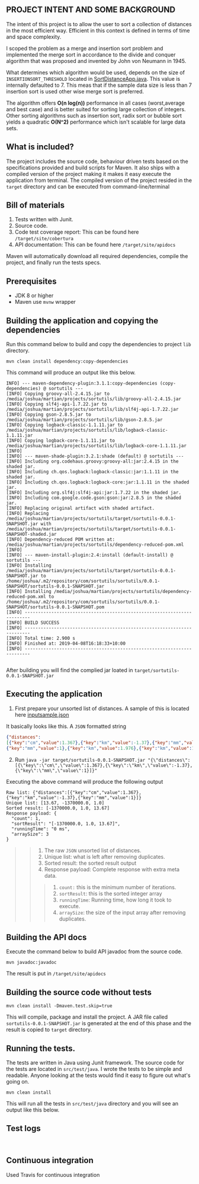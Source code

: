 
## PROJECT INTENT AND SOME BACKGROUND


The intent of this project is to allow the user to sort a collection of distances in the most efficient way.
Efficient in this context is defined in terms of time and space complexity.

I scoped the problem as a merge and insertion sort problem and implemented the merge sort in accordance to the
divide and conquer algorithm that was proposed and invented by John von Neumann in 1945.

What determines which algorithm would be used, depends on the size of `INSERTIONSORT_THRESHOLD`
located in [SortDistanceApp.java](src/main/java/com/sortutils/SortDistanceApp.java). This value is internally defaulted to 7.
This meas that if the sample data size is less than 7 insertion sort is used other wise merge sort is preferred.

The algorithm offers __O(n log(n))__ performance in all cases (worst,average and best case) and is better suited for
sorting large collection of integers. Other sorting algorithms such as insertion sort, radix sort or bubble sort yields a
quadratic __O(N^2)__ performance which isn't scalable for large data sets.


What is included?
------------------------
The project includes the source code, behaviour driven tests based on the specifications provided and build scripts for Maven.
It also ships with a compiled version of the project making it makes it easy execute the application from terminal.
The compiled version of the project resided in the `target` directory and can be executed from command-line/terminal

Bill of materials
--------------------------
1. Tests written with Junit.
2. Source code.
1. Code test coverage report: This can be found here `/target/site/cobertura`
2. API documentation: This can be found here `/target/site/apidocs`

Maven will automatically download all required dependencies, compile the project, and finally run the tests specs.

Prerequisites
-------------
- JDK 8 or higher
- Maven use `mvnw` wrapper

Building the application and copying the dependencies
-----------------------------------------------------
Run this command below to build and copy the dependencies to project `lib` directory.

```shell
mvn clean install dependency:copy-dependencies
```

This command will produce an output like this below.

```
INFO] --- maven-dependency-plugin:3.1.1:copy-dependencies (copy-dependencies) @ sortutils ---
[INFO] Copying groovy-all-2.4.15.jar to /media/joshua/martian/projects/sortutils/lib/groovy-all-2.4.15.jar
[INFO] Copying slf4j-api-1.7.22.jar to /media/joshua/martian/projects/sortutils/lib/slf4j-api-1.7.22.jar
[INFO] Copying gson-2.8.5.jar to /media/joshua/martian/projects/sortutils/lib/gson-2.8.5.jar
[INFO] Copying logback-classic-1.1.11.jar to /media/joshua/martian/projects/sortutils/lib/logback-classic-1.1.11.jar
[INFO] Copying logback-core-1.1.11.jar to /media/joshua/martian/projects/sortutils/lib/logback-core-1.1.11.jar
[INFO]
[INFO] --- maven-shade-plugin:3.2.1:shade (default) @ sortutils ---
[INFO] Including org.codehaus.groovy:groovy-all:jar:2.4.15 in the shaded jar.
[INFO] Including ch.qos.logback:logback-classic:jar:1.1.11 in the shaded jar.
[INFO] Including ch.qos.logback:logback-core:jar:1.1.11 in the shaded jar.
[INFO] Including org.slf4j:slf4j-api:jar:1.7.22 in the shaded jar.
[INFO] Including com.google.code.gson:gson:jar:2.8.5 in the shaded jar.
[INFO] Replacing original artifact with shaded artifact.
[INFO] Replacing /media/joshua/martian/projects/sortutils/target/sortutils-0.0.1-SNAPSHOT.jar with /media/joshua/martian/projects/sortutils/target/sortutils-0.0.1-SNAPSHOT-shaded.jar
[INFO] Dependency-reduced POM written at: /media/joshua/martian/projects/sortutils/dependency-reduced-pom.xml
[INFO]
[INFO] --- maven-install-plugin:2.4:install (default-install) @ sortutils ---
[INFO] Installing /media/joshua/martian/projects/sortutils/target/sortutils-0.0.1-SNAPSHOT.jar to /home/joshua/.m2/repository/com/sortutils/sortutils/0.0.1-SNAPSHOT/sortutils-0.0.1-SNAPSHOT.jar
[INFO] Installing /media/joshua/martian/projects/sortutils/dependency-reduced-pom.xml to /home/joshua/.m2/repository/com/sortutils/sortutils/0.0.1-SNAPSHOT/sortutils-0.0.1-SNAPSHOT.pom
[INFO] ------------------------------------------------------------------------
[INFO] BUILD SUCCESS
[INFO] ------------------------------------------------------------------------
[INFO] Total time: 2.900 s
[INFO] Finished at: 2019-04-08T16:18:33+10:00
[INFO] ------------------------------------------------------------------------


```

After building you will find the complied jar loated in `target/sortutils-0.0.1-SNAPSHOT.jar`

Executing the application
-------------------------

1. First prepare your unsorted list of distances. A sample of this is located here [inputsample.json](inputsample.json)

It basically looks like this. A `JSON` formatted string
```json
{"distances":
[{"key":"cm","value":1.367},{"key":"km","value":-1.37},{"key":"mm","value":1},
{"key":"mm","value":1},{"key":"km","value":1.976},{"key":"km","value":1.976}]}
```

2. Run `java -jar target/sortutils-0.0.1-SNAPSHOT.jar
       "{\"distances\":[{\"key\":\"cm\",\"value\":1.367},{\"key\":\"km\",\"value\":-1.37},{\"key\":\"mm\",\"value\":1}]}"`


Executing the above command will produce the following output

```
Raw list: {"distances":[{"key":"cm","value":1.367},{"key":"km","value":-1.37},{"key":"mm","value":1}]}
Unique list: [13.67, -1370000.0, 1.0]
Sorted result: [-1370000.0, 1.0, 13.67]
Response payload: {
  "count": 1,
  "sortResult": "[-1370000.0, 1.0, 13.67]",
  "runningTime": "0 ms",
  "arraySize": 3
}

```
>> 1. The raw `JSON` unsorted list of distances.
>> 1. Unique list: what is left after removing duplicates.
>> 1. Sorted result: the sorted result output
>> 1. Response payload: Complete response with extra meta data.
>>> 1. `count:` this is the minimum number of iterations.
>>> 2. `sortResult`: this is the sorted integer array
>>> 3. `runningTime`: Running time, how long it took to execute.
>>> 4. `arraySize`: the size of the input array after removing duplicates.


Building the API docs
---------------------

Execute the command below to build API javadoc from the source code.

```shell
mvn javadoc:javadoc
```

The result is put in `/target/site/apidocs`

Building the source code without tests
--------------------------------------

```shell
mvn clean install -Dmaven.test.skip=true
```

This will compile, package and install the project. A JAR file called `sortutils-0.0.1-SNAPSHOT.jar` is generated
at the end of this phase and the result is copied to `target` directory.


Running the tests.
------------------

The tests are written in Java using Junit framework.
The source code for the tests are located in `src/test/java`.
I wrote the tests to be simple and readable. Anyone looking at the tests would find it easy to figure out what's going on.

```shell
mvn clean install
```
This will run all the tests in `src/test/java` directory and you will see an output like this below.

## Test logs
```


```


## Continuous integration
Used Travis for continuous integration

[mainclass]: mainclass.png "Logo Title Text 2"